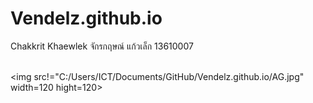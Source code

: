 # Vendelz.github.io
Chakkrit Khaewlek จักรกฤษณ์ แก้วเล็ก 13610007
<br>
<br>




<img src!="C:/Users/ICT/Documents/GitHub/Vendelz.github.io/AG.jpg" width=120 hight=120>